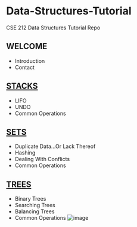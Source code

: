 # Data-Structures-Tutorial
CSE 212 Data Structures Tutorial Repo

## WELCOME
* Introduction
*	Contact
##	[STACKS](/Stacks/Stacks.md)
* LIFO
* UNDO
* Common Operations
## [SETS](/Sets/Sets.md)
* Duplicate Data…Or Lack Thereof
* Hashing 
* Dealing With Conflicts
* Common Operations
## [TREES](/Trees/Trees.md)
* Binary Trees
* Searching Trees
* Balancing Trees
* Common Operations
![image](https://user-images.githubusercontent.com/72674034/159145670-5d248a5f-c025-409d-bd97-2fa035b6be32.png)
